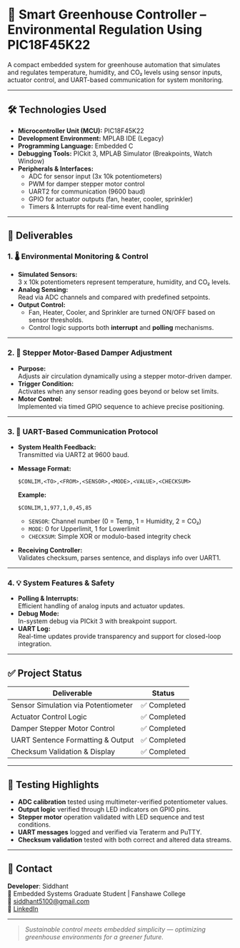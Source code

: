 # 🌿 Smart Greenhouse Controller – Environmental Regulation Using PIC18F45K22

A compact embedded system for greenhouse automation that simulates and regulates temperature, humidity, and CO₂ levels using sensor inputs, actuator control, and UART-based communication for system monitoring.

---

## 🛠️ Technologies Used

- **Microcontroller Unit (MCU):** PIC18F45K22  
- **Development Environment:** MPLAB IDE (Legacy)  
- **Programming Language:** Embedded C  
- **Debugging Tools:** PICkit 3, MPLAB Simulator (Breakpoints, Watch Window)  
- **Peripherals & Interfaces:**  
  - ADC for sensor input (3x 10k potentiometers)  
  - PWM for damper stepper motor control  
  - UART2 for communication (9600 baud)  
  - GPIO for actuator outputs (fan, heater, cooler, sprinkler)  
  - Timers & Interrupts for real-time event handling

---

## 🔩 Deliverables

### 1. 🌡️ Environmental Monitoring & Control

- **Simulated Sensors:**  
  3 x 10k potentiometers represent temperature, humidity, and CO₂ levels.  
- **Analog Sensing:**  
  Read via ADC channels and compared with predefined setpoints.  
- **Output Control:**  
  - Fan, Heater, Cooler, and Sprinkler are turned ON/OFF based on sensor thresholds.  
  - Control logic supports both **interrupt** and **polling** mechanisms.

---

### 2. 🔄 Stepper Motor-Based Damper Adjustment

- **Purpose:**  
  Adjusts air circulation dynamically using a stepper motor-driven damper.  
- **Trigger Condition:**  
  Activates when any sensor reading goes beyond or below set limits.  
- **Motor Control:**  
  Implemented via timed GPIO sequence to achieve precise positioning.

---

### 3. 📡 UART-Based Communication Protocol

- **System Health Feedback:**  
  Transmitted via UART2 at 9600 baud.  
- **Message Format:**

  ```
  $CONLIM,<TO>,<FROM>,<SENSOR>,<MODE>,<VALUE>,<CHECKSUM>
  ```

  **Example:**

  ```
  $CONLIM,1,977,1,0,45,85
  ```

  - `SENSOR`: Channel number (0 = Temp, 1 = Humidity, 2 = CO₂)  
  - `MODE`: 0 for Upperlimit, 1 for Lowerlimit  
  - `CHECKSUM`: Simple XOR or modulo-based integrity check  

- **Receiving Controller:**  
  Validates checksum, parses sentence, and displays info over UART1.

---

### 4. 💡 System Features & Safety

- **Polling & Interrupts:**  
  Efficient handling of analog inputs and actuator updates.  
- **Debug Mode:**  
  In-system debug via PICkit 3 with breakpoint support.  
- **UART Log:**  
  Real-time updates provide transparency and support for closed-loop integration.

---

## ✅ Project Status

| Deliverable                          | Status       |
|--------------------------------------|--------------|
| Sensor Simulation via Potentiometer  | ✅ Completed |
| Actuator Control Logic               | ✅ Completed |
| Damper Stepper Motor Control         | ✅ Completed |
| UART Sentence Formatting & Output    | ✅ Completed |
| Checksum Validation & Display        | ✅ Completed |

---

## 🧪 Testing Highlights

- **ADC calibration** tested using multimeter-verified potentiometer values.  
- **Output logic** verified through LED indicators on GPIO pins.  
- **Stepper motor** operation validated with LED sequence and test conditions.  
- **UART messages** logged and verified via Teraterm and PuTTY.  
- **Checksum validation** tested with both correct and altered data streams.

---

## 📩 Contact

**Developer**: Siddhant  
📍 Embedded Systems Graduate Student | Fanshawe College  
📧 [siddhant5100@gmail.com](mailto:siddhant5100@gmail.com)  
🔗 [LinkedIn](https://www.linkedin.com/in/siddhant-mahindrakar-362b761a2/)

---

> *Sustainable control meets embedded simplicity — optimizing greenhouse environments for a greener future.*
